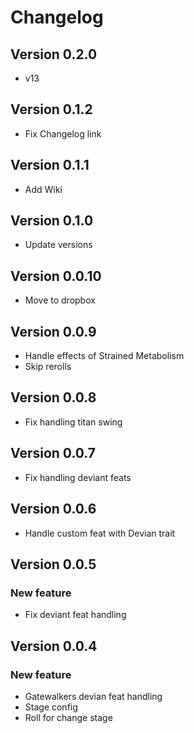 # Changelog

## Version 0.2.0
- v13


## Version 0.1.2
- Fix Changelog link

## Version 0.1.1
- Add Wiki

## Version 0.1.0
- Update versions

## Version 0.0.10
- Move to dropbox

## Version 0.0.9
- Handle effects of Strained Metabolism
- Skip rerolls

## Version 0.0.8
- Fix handling titan swing

## Version 0.0.7
- Fix handling deviant feats

## Version 0.0.6
- Handle custom feat with Devian trait

## Version 0.0.5

### New feature
- Fix deviant feat handling

## Version 0.0.4

### New feature
- Gatewalkers devian feat handling
- Stage config
- Roll for change stage